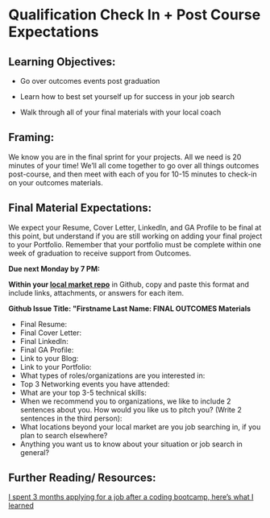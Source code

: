 # Qualification Check In + Post Course Expectations 

## Learning Objectives:

* Go over outcomes events post graduation

* Learn how to best set yourself up for success in your job search 

* Walk through all of your final materials with your local coach

## Framing:

We know you are in the final sprint for your projects. All we need is 20 minutes of your time! We’ll all come together to go over all things outcomes post-course, and then meet with each of you for 10-15 minutes to check-in on your outcomes materials.

## Final Material Expectations:
We expect your Resume, Cover Letter, LinkedIn, and GA Profile to be final at this point, but understand if you are still working on adding your final project to your Portfolio. Remember that your portfolio must be complete within one week of graduation to receive support from Outcomes. 

**Due next Monday by 7 PM:**

**Within your [local market repo](https://github.com/ga-students/dsiplusoutcomes/blob/master/SubmittingHW.md)** in Github, copy and paste this format and include links, attachments, or answers for each item.

**Github Issue Title: "Firstname Last Name: FINAL OUTCOMES Materials**

- Final Resume: 
- Final Cover Letter:
- Final LinkedIn: 
- Final GA Profile:
- Link to your Blog:
- Link to your Portfolio: 
- What types of roles/organizations are you interested in: 
- Top 3 Networking events you have attended: 
- What are your top 3-5 technical skills: 
- When we recommend you to organizations, we like to include 2 sentences about you. How would you like us to pitch you? (Write 2 sentences in the third person):
- What locations beyond your local market are you job searching in, if you plan to search elsewhere? 
- Anything you want us to know about your situation or job search in general? 



## Further Reading/ Resources:

[I spent 3 months applying for a job after a coding bootcamp, here’s what I learned ](https://medium.freecodecamp.com/5-key-learnings-from-the-post-bootcamp-job-search-9a07468d2331#.vuily1mtu)
